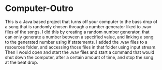 # Computer-Outro
This is a Java based project that turns off your computer to the bass drop of a song that is randomly chosen through a number generator liked to .wav files of the songs.
I did this by creating a random number generator, that can only generate a number between a specified value, and linking a song to the generated number using if statements. I added
the .wav files to a resources folder, and accessing those files in that folder using input stream. Then I would open and start the .wav files and start a command 
that would shut down the computer, after a certain amount of time, and stop the song at the beat drop.
